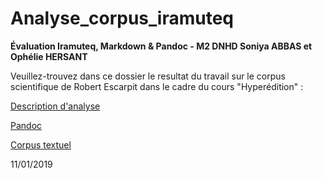 # Analyse_corpus_iramuteq

**Évaluation Iramuteq, Markdown & Pandoc - M2 DNHD Soniya ABBAS et Ophélie HERSANT**

Veuillez-trouvez dans ce dossier le resultat du travail sur le corpus scientifique de Robert Escarpit dans le cadre du cours "Hyperédition" :

[Description d'analyse](https://github.com/soniyabbas/Analyse_corpus_iramuteq/blob/master/rapport_analyse.md)

[Pandoc](?)

[Corpus textuel](https://github.com/soniyabbas/Analyse_corpus_iramuteq/blob/master/textes_corrigés_corpus_Escarpit.txt)

11/01/2019
